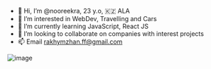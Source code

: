 - 👋 Hi, I’m @nooreekra, 23 y.o, 🇰🇿 ALA
- 👀 I’m interested in WebDev, Travelling and Cars
- 🌱 I’m currently learning JavaScript, React JS
- 💞️ I’m looking to collaborate on companies with interest projects
- 📫 Email rakhymzhan.ff@gmail.com

![image](https://user-images.githubusercontent.com/107566335/178784896-e700a795-30ae-4259-98a3-129e47f299ab.png)

<!---
nooreekra/nooreekra is a ✨ special ✨ repository because its `README.md` (this file) appears on your GitHub profile.
You can click the Preview link to take a look at your changes.
--->
